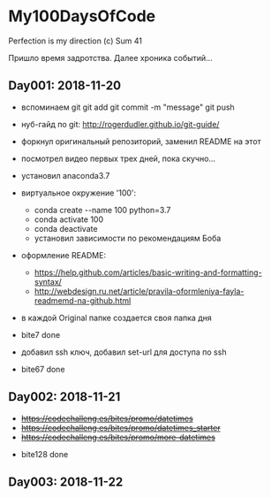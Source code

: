 # My100DaysOfCode
Perfection is my direction (c) Sum 41

Пришло время задротства. Далее хроника событий...

## Day001: 2018-11-20

- вспоминаем git
    git add <files>
    git commit -m "message"
    git push
- нуб-гайд по git: http://rogerdudler.github.io/git-guide/
- форкнул оригинальный репозиторий, заменил README на этот
- посмотрел видео первых трех дней, пока скучно...
- установил anaconda3.7
- виртуальное окружение '100':
    * conda create --name 100 python=3.7
    * conda activate 100
    * conda deactivate
    * установил зависимости по рекомендациям Боба
- оформление README:
    - https://help.github.com/articles/basic-writing-and-formatting-syntax/
    - http://webdesign.ru.net/article/pravila-oformleniya-fayla-readmemd-na-github.html

- в каждой Original папке создается своя папка дня
- bite7 done
- добавил ssh ключ, добавил set-url для доступа по ssh
- bite67 done

## Day002: 2018-11-21

* ~~<https://codechalleng.es/bites/promo/datetimes>~~
* ~~<https://codechalleng.es/bites/promo/datetimes_starter>~~
* ~~<https://codechalleng.es/bites/promo/more-datetimes>~~

- bite128 done


## Day003: 2018-11-22

